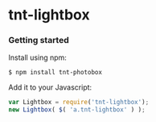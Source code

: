 # tnt-lightbox

### Getting started

Install using npm:

```ssh
$ npm install tnt-photobox
```

Add it to your Javascript:

```javascript
var Lightbox = require('tnt-lightbox');
new Lightbox( $( 'a.tnt-lightbox' ) );
```